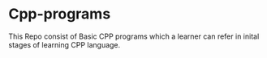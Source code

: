 # Cpp-programs
This Repo consist of Basic CPP programs which a learner can refer in inital stages of learning CPP language.
